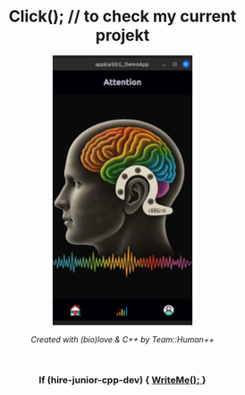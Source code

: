 <h1 align="center"> 
    Click(); // to check my current projekt 
    <a href="https://github.com/humanplusplus/EarEEG_DemoApp"></a>
</h1>

<div align="center">
    <img src="https://github.com/Susannnnnna/susannnnnna/blob/main/assets/screen_homePage.png" alt="robo" width="250"/>
</div>

<p align="center">
    <i> Created with (bio)love & C++ by Team::Human++ </i>
</p>
<br/>

<h3 align="center"> 
    If (hire-junior-cpp-dev) {
    <a href="https://susannnnnna.com/index.php/cooperation-contact/">
        <b> WriteMe(); </b>
    </a>
    }
</h3>

## 

<!--
![main page img](https://github.com/Susannnnnna/susannnnnna/blob/main/assets/robo.png)
![me](https://github.com/Susannnnnna/Portfolio/blob/master/assets/gifs/me_gif_think_preview_rev_1.png)
![q](https://github.com/Susannnnnna/Portfolio/blob/master/assets/gifs/illustrations_related_to_programming-removebg-preview.png)
**Susannnnnna/susannnnnna** is a ✨ _special_ ✨ repository because its `README.md` (this file) appears on your GitHub profile.

Here are some ideas to get you started:

- 🔭 I’m currently working on ...
- 🌱 I’m currently learning ...
- 👯 I’m looking to collaborate on ...
- 🤔 I’m looking for help with ...
- 💬 Ask me about ...
- 📫 How to reach me: ...
- 😄 Pronouns: ...
- ⚡ Fun fact: ...
-->
